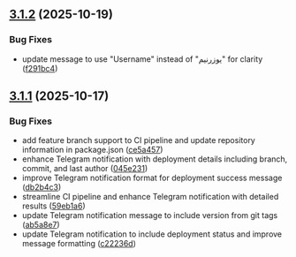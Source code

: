 ## [3.1.2](https://github.com/cs-internship/CS-Queue-Bot/compare/v3.1.1...v3.1.2) (2025-10-19)


### Bug Fixes

* update message to use "Username" instead of "یوزرنیم" for clarity ([f291bc4](https://github.com/cs-internship/CS-Queue-Bot/commit/f291bc4c1b8826c0f949043a8b8c5b8afa95a29a))

## [3.1.1](https://github.com/cs-internship/CS-Queue-Bot/compare/v3.1.0...v3.1.1) (2025-10-17)


### Bug Fixes

* add feature branch support to CI pipeline and update repository information in package.json ([ce5a457](https://github.com/cs-internship/CS-Queue-Bot/commit/ce5a4570cd23070de2b9f5d10ce0ca7cfed00c59))
* enhance Telegram notification with deployment details including branch, commit, and last author ([045e231](https://github.com/cs-internship/CS-Queue-Bot/commit/045e2316844476b1507172618b7e28d6b227612c))
* improve Telegram notification format for deployment success message ([db2b4c3](https://github.com/cs-internship/CS-Queue-Bot/commit/db2b4c3f4084f29b234c573b825c6b943838f391))
* streamline CI pipeline and enhance Telegram notification with detailed results ([59eb1a6](https://github.com/cs-internship/CS-Queue-Bot/commit/59eb1a6911bd19a26240efd156101d104e563a5c))
* update Telegram notification message to include version from git tags ([ab5a8e7](https://github.com/cs-internship/CS-Queue-Bot/commit/ab5a8e7f5890b0b2d7877d52776303c905b51a20))
* update Telegram notification to include deployment status and improve message formatting ([c22236d](https://github.com/cs-internship/CS-Queue-Bot/commit/c22236ddb9f0b38d01e94f73caad3427b7416e0b))
